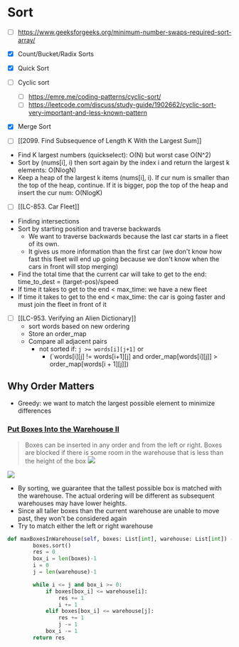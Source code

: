 ---
---
# Sort
- [ ] https://www.geeksforgeeks.org/minimum-number-swaps-required-sort-array/
- [x] Count/Bucket/Radix Sorts
- [x] Quick Sort
- [ ] Cyclic sort
	- [ ] https://emre.me/coding-patterns/cyclic-sort/
	- [ ] https://leetcode.com/discuss/study-guide/1902662/cyclic-sort-very-important-and-less-known-pattern
- [x] Merge Sort

- [ ] [[2099. Find Subsequence of Length K With the Largest Sum]]
- Find K largest numbers (quickselect): O(N) but worst case O(N^2)
- Sort by (nums[i], i) then sort again by the index i and return the largest k elements: O(NlogN)
- Keep a heap of the largest k items (nums[i], i). If cur num is smaller than the top of the heap, continue. If it is bigger, pop the top of the heap and insert the cur num: O(NlogK)

- [ ] [[LC-853. Car Fleet]]
- Finding intersections
- Sort by starting position and traverse backwards
	- We want to traverse backwards because the last car starts in a fleet of its own.
	- It gives us more information than the first car (we don't know how fast this fleet will end up going because we don't know when the cars in front will stop merging)
- Find the total time that the current car will take to get to the end: time_to_dest = (target-pos)/speed
- If time it takes to get to the end < max_time: we have a new fleet
- If time it takes to get to the end < max_time: the car is going faster and must join the fleet in front of it

- [ ] [[LC-953. Verifying an Alien Dictionary]]
	- sort words based on new ordering
	- Store an order_map
	- Compare all adjacent pairs
		- not sorted if: `j >= words[i][j+1]` or 
			- (`words[i][j] != words[i+1][j] and order_map[words[i][j]] > order_map[words[i + 1][j]])


## Why Order Matters
- Greedy: we want to match the largest possible element to minimize differences

### [Put Boxes Into the Warehouse II](https://leetcode.com/problems/put-boxes-into-the-warehouse-ii/)
> Boxes can be inserted in any order and from the left or right. Boxes are blocked if there is some room in the warehouse that is less than the height of the box
![](https://assets.leetcode.com/uploads/2020/08/30/22.png)

![](https://assets.leetcode.com/uploads/2020/08/30/22-1.png)

- By sorting, we guarantee that the tallest possible box is matched with the warehouse. The actual ordering will be different as subsequent warehouses may have lower heights.
- Since all taller boxes than the current warehouse are unable to move past, they won't be considered again
- Try to match either the left or right warehouse
```python
def maxBoxesInWarehouse(self, boxes: List[int], warehouse: List[int]) -> int:
        boxes.sort()
        res = 0
        box_i = len(boxes)-1
        i = 0
        j = len(warehouse)-1

        while i <= j and box_i >= 0:
            if boxes[box_i] <= warehouse[i]:
                res += 1
                i += 1
            elif boxes[box_i] <= warehouse[j]:
                res += 1
                j -= 1
            box_i -= 1
        return res

```